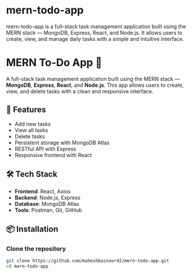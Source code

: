 # mern-todo-app
mern-todo-app is a full-stack task management application built using the MERN stack — MongoDB, Express, React, and Node.js. It allows users to create, view, and manage daily tasks with a simple and intuitive interface.
# MERN To-Do App 📝

A full-stack task management application built using the MERN stack — **MongoDB**, **Express**, **React**, and **Node.js**. This app allows users to create, view, and delete tasks with a clean and responsive interface.

## 🚀 Features

- Add new tasks
- View all tasks
- Delete tasks
- Persistent storage with MongoDB Atlas
- RESTful API with Express
- Responsive frontend with React

## 🛠️ Tech Stack

- **Frontend**: React, Axios
- **Backend**: Node.js, Express
- **Database**: MongoDB Atlas
- **Tools**: Postman, Git, GitHub

## 📦 Installation

### Clone the repository

```bash
git clone https://github.com/maheshbainoor42/mern-todo-app.git
cd mern-todo-app
